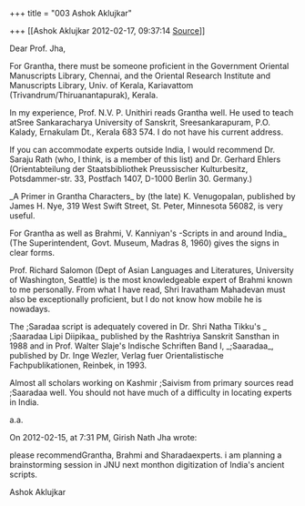 +++
title = "003 Ashok Aklujkar"

+++
[[Ashok Aklujkar	2012-02-17, 09:37:14 [Source](https://groups.google.com/g/bvparishat/c/YZoXFLH2JbE)]]



Dear Prof. Jha,

  

For Grantha, there must be someone proficient in the Government Oriental Manuscripts Library, Chennai, and the Oriental Research Institute and Manuscripts Library, Univ. of Kerala, Kariavattom (Trivandrum/Thiruanantapurak), Kerala.

  

In my experience, Prof. N.V. P. Unithiri reads Grantha well. He used to teach atSree Sankaracharya University of Sanskrit, Sreesankarapuram, P.O. Kalady, Ernakulam Dt., Kerala 683 574. I do not have his current address.

  

If you can accommodate experts outside India, I would recommend Dr. Saraju Rath (who, I think, is a member of this list) and Dr. Gerhard Ehlers (Orientabteilung der Staatsbibliothek Preussischer Kulturbesitz, Potsdammer-str. 33, Postfach 1407, D-1000 Berlin 30. Germany.)

  

\_A Primer in Grantha Characters\_ by (the late) K. Venugopalan, published by James H. Nye, 319 West Swift Street, St. Peter, Minnesota 56082, is very useful.

  

For Grantha as well as Brahmi, V. Kanniyan's -Scripts in and around India\_ (The Superintendent, Govt. Museum, Madras 8, 1960) gives the signs in clear forms.

  

Prof. Richard Salomon (Dept of Asian Languages and Literatures, University of Washington, Seattle) is the most knowledgeable expert of Brahmi known to me personally. From what I have read, Shri Iravatham Mahadevan must also be exceptionally proficient, but I do not know how mobile he is nowadays.

  

The ;Saradaa script is adequately covered in Dr. Shri Natha Tikku's \_ ;Saaradaa Lipi Diipikaa\_ published by the Rashtriya Sanskrit Sansthan in 1988 and in Prof. Walter Slaje's Indische Schriften Band I, \_;Saaradaa\_, published by Dr. Inge Wezler, Verlag fuer Orientalistische Fachpublikationen, Reinbek, in 1993.

  

Almost all scholars working on Kashmir ;Saivism from primary sources read ;Saaradaa well. You should not have much of a difficulty in locating experts in India.

  

a.a.

  

On 2012-02-15, at 7:31 PM, Girish Nath Jha wrote:

  

please recommendGrantha, Brahmi and Sharadaexperts. i am planning a brainstorming session in JNU next monthon digitization of India's ancient scripts.

  
  

Ashok Aklujkar

  

  

  

